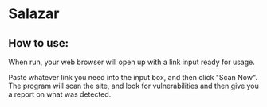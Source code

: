 # Salazar

## How to use:
When run, your web browser will open up with a link input ready for usage. 

Paste whatever link you need into the input box, and then click "Scan Now". 
The program will scan the site, and look for vulnerabilities and then give you a report on what was detected. 
